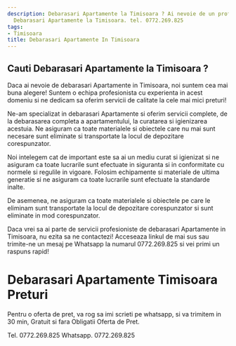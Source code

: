 ```yaml
---
description: Debarasari Apartamente la Timisoara ? Ai nevoie de un profesionist in
  Debarasari Apartamente la Timisoara. tel. 0772.269.825
tags:
- Timisoara
title: Debarasari Apartamente In Timisoara
---
```



## Cauti Debarasari Apartamente la Timisoara ?

Daca ai nevoie de debarasari Apartamente in Timisoara, noi suntem cea mai buna alegere! Suntem o echipa profesionista cu experienta in acest domeniu si ne dedicam sa oferim servicii de calitate la cele mai mici preturi!

Ne-am specializat in debarasari Apartamente si oferim servicii complete, de la debarasarea completa a apartamentului, la curatarea si igienizarea acestuia. Ne asiguram ca toate materialele si obiectele care nu mai sunt necesare sunt eliminate si transportate la locul de depozitare corespunzator.

Noi intelegem cat de important este sa ai un mediu curat si igienizat si ne asiguram ca toate lucrarile sunt efectuate in siguranta si in conformitate cu normele si regulile in vigoare. Folosim echipamente si materiale de ultima generatie si ne asiguram ca toate lucrarile sunt efectuate la standarde inalte.

De asemenea, ne asiguram ca toate materialele si obiectele pe care le eliminam sunt transportate la locul de depozitare corespunzator si sunt eliminate in mod corespunzator.

Daca vrei sa ai parte de servicii profesioniste de debarasari Apartamente in Timisoara, nu ezita sa ne contactezi! Acceseaza linkul de mai sus sau trimite-ne un mesaj pe Whatsapp la numarul 0772.269.825 si vei primi un raspuns rapid!

# Debarasari Apartamente Timisoara Preturi
Pentru o oferta de pret, va rog sa imi scrieti pe whatsapp, si va trimitem in 30 min, Gratuit si fara Obligatii Oferta de Pret.

Tel. 0772.269.825
Whatsapp. 0772.269.825